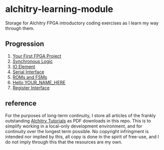 # alchitry-learning-module

Storage for Alchitry FPGA introductory coding exercises as I learn my way through them.

## Progression

1. [Your First FPGA Project](/modules/your-first-fpga-project/)
2. [Synchronous Logic](/modules/synchronous-logic/)
3. [IO Element](/modules/io-element/)
4. [Serial Interface](/modules/serial-interface/)
5. [ROMs and FSMs](/modules/roms-and-fsms/)
6. [Hello YOUR_NAME_HERE](/modules/hello-your-name-here/)
7. [Register Interface](/modules/register-interface/)

## reference

For the purposes of long-term continuity, I store all articles of the frankly outstanding [Alchitry Tutorials](https://alchitry.com/tutorials/) as PDF downloads in this repo. This is to simplify working in a local-only development environment, and for continuity over the longest term possible. No copyright infringment is intended nor implied by this, all copy is done in the spirit of free-use, and I do not imply through this that the resources are my own.